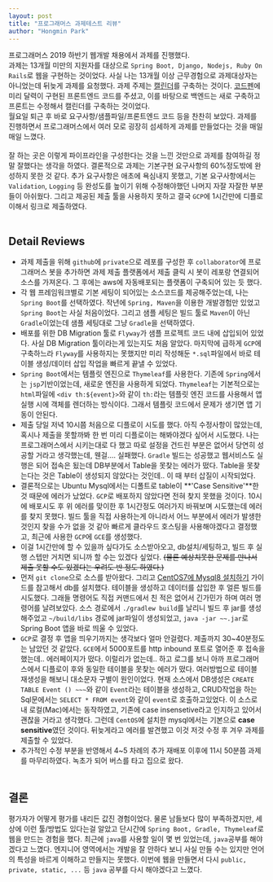 ```yaml
---
layout: post
title: "프로그래머스 과제테스트 리뷰"
author: "Hongmin Park"
---
```


프로그래머스 2019 하반기 웹개발 채용에서 과제를 진행했다.<br> 
과제는 13개월 미만의 지원자를 대상으로 `Spring Boot, Django, Nodejs, Ruby On Rails`로 웹을 구현하는 것이었다. 사실 나는 13개월 이상 근무경험으로 과제대상자는 아니었는데 뒤늦게 과제를 요청했다. 과제 주제는 [캘린더](https://codepen.io/junheee/pen/vYBMrgp)를 구축하는 것이다. [코드펜](https://codepen.io/junheee/pen/vYBMrgp)에 미리 달력이 구현된 프론트엔드 코드를 주셨고, 이를 바탕으로 백엔드는 새로 구축하고 프론트는 수정해서 캘린더를 구축하는 것이었다. <br>
월요일 퇴근 후 바로 요구사항/샘플파일/프론트엔드 코드 등을 찬찬히 보았다. 과제를 진행하면서 프로그래머스에서 여러 모로 굉장히 섬세하게 과제를 만들었다는 것을 매일 매일 느꼈다.
<br><br>
잘 하는 곳은 이렇게 파이프라인을 구성한다는 것을 느낀 것만으로 과제를 참여하길 정말 잘했다는 생각을 하였다. 결론적으로 과제는 기본구현 요구사항의 60%정도밖에 완성하지 못한 것 같다. 추가 요구사항은 애초에 욕심내지 못했고, 기본 요구사항에서는 `Validation`, `Logging` 등 완성도를 높이기 위해 수정해야했던 나머지 자잘 자잘한 부분들이 아쉬웠다. 그리고 제공된 제출 툴을 사용하지 못하고 결국 `GCP`에 1시간만에 디플로이해서 링크로 제출하였다. <br><br>

## Detail Reviews
- 과제 제출을 위해 `github`에 `private`으로 레포를 구성한 후 `collaborator`에 프로그래머스 봇을 추가하면 과제 제출 플랫폼에서 제출 클릭 시 봇이 레포랑 연결되어 소스를 가져온다. 그 후에는 aws에 자동배포되는 플랫폼이 구축되어 있는 듯 했다.
- 각 웹 프레임워크별로 기본 세팅이 되어있는 소스코드를 제공해주었는데, 나는 `Spring Boot`를 선택하였다. 작년에 `Spring, Maven`을 이용한 개발경험만 있었고 `Spring Boot`는 사실 처음이었다. 그리고 샘플 세팅은 빌드 툴로 `Maven`이 아닌 `Gradle`이었는데 샘플 세팅대로 그냥 `Gradle`을 선택하였다. 
- 배포를 위한 DB Migration 툴로 `Flyway`가 샘플 프로젝트 코드 내에 삽입되어 있었다. 사실 DB Migration 툴이라는게 있는지도 처음 알았다. 마지막에 급하게 `GCP`에 구축하느라 `Flyway`를 사용하지는 못했지만 미리 작성해둔 `*.sql`파일에서 바로 테이블 생성/데이터 삽입 작업을 빠르게 끝낼 수 있었다.
- `Spring Boot`에서는 템플릿 엔진으로 `Thymeleaf`를 사용한다. 기존에 `Spring`에서는 `jsp`기반이었는데, 새로운 엔진을 사용하게 되었다. `Thymeleaf`는 기본적으로는 `html`파일에 `<div th:${event}>`와 같이 `th:`라는 템플릿 엔진 코드를 사용해서 앱 실행 시에 객체를 렌더하는 방식이다. 그래서 템플릿 코드에서 문제가 생기면 앱 기동이 안된다. 
- 제출 당일 저녁 10시쯤 처음으로 디플로이 시도를 했다. 아직 수정사항이 많았는데, 혹시나 제출을 못할까봐 한 번 미리 디플로이는 해봐야겠다 싶어서 시도했다. 나는 프로그래머스에서 시키는대로 다 했고 따로 설정을 건드린 부분은 없어서 당연히 성공할 거라고 생각했는데, 웬걸.... 실패했다. `Gradle` 빌드는 성공했고 웹서비스도 실행은 되어 접속은 됬는데 DB부분에서 Table을 못찾는 에러가 떴다. Table을 못찾는다는 것은 Table이 생성되지 않았다는 것인데.. 이 때 부터 삽질이 시작되었다.
- 결론적으로는 Ubuntu Mysql에서는 디폴트로 table이 **'Case Sensitive'**한 것 때문에 에러가 났었다. `GCP`로 배포하지 않았다면 전혀 찾지 못했을 것이다. 10시에 배포시도 후 위 에러를 맞이한 후 1시간정도 여러가지 바꿔보며 시도했는데 에러를 찾지 못했다. 빌드 툴을 직접 사용하는게 아니라서 어느 부분에서 에러가 발생한 것인지 찾을 수가 없을 것 같아 빠르게 클라우드 호스팅을 사용해야겠다고 결정했고, 최근에 사용한 `GCP`에 `GCE`를 생성했다.
- 이걸 1시간만에 할 수 있을까 싶다가도 소스받아오고, db설치/세팅하고, 빌드 후 실행 스텝만 거치면 되니까 할 수는 있겠다 싶었다. ~~(물론 예상치못한 문제를 만나서 제출 못할 수도 있겠다는 우려도 반 정도 하였다.)~~
- 먼저 `git clone`으로 소스를 받아왔다. 그리고 [CentOS7에 Mysql8 설치하기](https://tecadmin.net/install-mysql-8-on-centos/) 가이드를 참고해서 db를 설치했다. 테이블을 생성하고 데이터를 삽입한 후 얼른 빌드를 시도했다. 그래들 명령어도 직접 커맨드에서 친 적은 없어서 긴가민가 하며 여러 명령어를 날려보았다. 소스 경로에서 `./gradlew build`를 날리니 빌드 후 jar를 생성해주었고 `~/build/libs` 경로에 jar파일이 생성되었고, `java -jar ~~.jar`로 Spring Boot 앱을 바로 띄울 수 있었다.
- `GCP`로 결정 후 앱을 띄우기까지는 생각보다 얼마 안걸렸다. 제출까지 30~40분정도는 남았던 것 같았다. 
`GCE`에서 5000포트를 http inbound 포트로 열어준 후 접속을 했는데.. 에러페이지가 떴다. 이럴리가 없는데.. 하고 로그를 보니 아까 프로그래머스에서 디플로이 후와 동일한 테이블을 못찾는 에러가 떴다. 여러방법으로 테이블 재생성을 해보니 대소문자 구별이 원인이었다. 현재 소스에서 DB생성은 `CREATE TABLE Event () ~~~`와 같이 `Event`라는 테이블을 생성하고, CRUD작업을 하는 Sql문에서는 `SELECT * FROM event`와 같이 `event`로 호출하고있었다. 이 소스로 내 로컬(Mac)에서는 동작하였고, 기존에 case insensetive라고 인지하고 있어서 괜찮을 거라고 생각했다. 그런데 `CentOS`에 설치한 mysql에서는 기본으로 **case sensitive**였던 것이다. 뒤늦게라고 에러를 발견했고 이것 저것 수정 후 겨우 과제를 제출할 수 있었다. 
- 추가적인 수정 부분을 반영해서 4~5 차례의 추가 재배포 이후에 11시 50분쯤 과제를 마무리하였다. 녹초가 되어 버스를 타고 집으로 왔다.
<br><br>

## 결론
평가자가 어떻게 평가를 내리든 값진 경험이었다. 물론 남들보다 많이 부족하겠지만, 세상에 이런 툴/방법도 있다는걸 알았고 단시간에 `Spring Boot, Gradle, Thymeleaf`로 웹을 만드는 경험을 했다. 최근에 `java`를 사용할 일이 몇 번 있었는데, `java`공부를 해야겠다고 느꼈다. 엔지니어 영역에서는 개발을 잘 안하다 보니 사실 만들 수는 있지만 언어의 특성을 바르게 이해하고 만들지는 못했다. 이번에 웹을 만들면서 다시 `public, private, static, ...` 등 `java` 공부를 다시 해야겠다고 느꼈다. 

